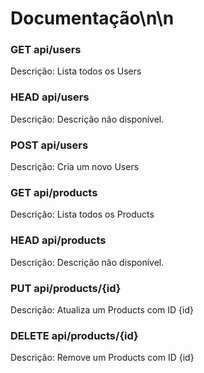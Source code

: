 # Documentação\n\n

### GET api/users
Descrição: Lista todos os Users

### HEAD api/users
Descrição: Descrição não disponível.

### POST api/users
Descrição: Cria um novo Users

### GET api/products
Descrição: Lista todos os Products

### HEAD api/products
Descrição: Descrição não disponível.

### PUT api/products/{id}
Descrição: Atualiza um Products com ID {id}

### DELETE api/products/{id}
Descrição: Remove um Products com ID {id}

